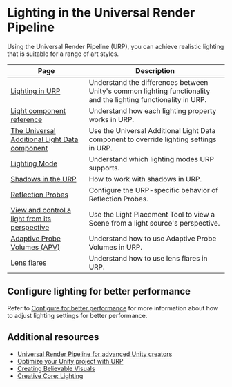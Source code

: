 # Lighting in the Universal Render Pipeline

Using the Universal Render Pipeline (URP), you can achieve realistic lighting that is suitable for a range of art styles.

| Page | Description |
|-|-|
| [Lighting in URP](lighting/lighting-in-urp.md) | Understand the differences between Unity's common lighting functionality and the lighting functionality in URP.|
| [Light component reference](light-component.md) | Understand how each lighting property works in URP. |
| [The Universal Additional Light Data component](universal-additional-light-data.md) | Use the Universal Additional Light Data component to override lighting settings in URP. |
| [Lighting Mode](urp-lighting-mode.md) | Understand which lighting modes URP supports. |
| [Shadows in the URP](Shadows-in-URP.md) | How to work with shadows in URP. |
| [Reflection Probes](lighting/reflection-probes.md) | Configure the URP-specific behavior of Reflection Probes.  |
| [View and control a light from its perspective](lights-placement-tool.md) | Use the Light Placement Tool to view a Scene from a light source's perspective. |
| [Adaptive Probe Volumes (APV)](probevolumes.md) | Understand how to use Adaptive Probe Volumes in URP. |
| [Lens flares](shared/lens-flare/lens-flare.md) | Understand how to use lens flares in URP. |

## Configure lighting for better performance

Refer to [Configure for better performance](configure-for-better-performance.md) for more information about how to adjust lighting settings for better performance.

## Additional resources

* [Universal Render Pipeline for advanced Unity creators](https://unity.com/resources/introduction-universal-render-pipeline-for-advanced-unity-creators-2022lts)
* [Optimize your Unity project with URP](https://www.youtube.com/watch?v=NFBr21V0zvU&ab_channel=Unity)
* [Creating Believable Visuals](https://learn.unity.com/tutorial/creating-believable-visuals)
* [Creative Core: Lighting](https://learn.unity.com/project/creative-core-lighting)
